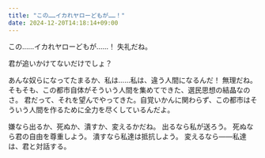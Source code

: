 ```yaml
---
title: "この……イカれヤローどもが……！"
date: 2024-12-20T14:18:14+09:00
---
```

この……イカれヤローどもが……！
失礼だね。

君が追いかけてないだけでしょ？

あんな奴らになってたまるか、私は……私は、違う人間になるんだ！
無理だね。
そもそも、この都市自体がそういう人間を集めてできた、選民思想の結晶なのさ。
君だって、それを望んでやってきた。自覚いかんに関わらず、この都市はそういう人間を作るために全力を尽くしているんだよ。

嫌なら出るか、死ぬか、潰すか、変えるかだね。
出るなら私が送ろう。
死ぬなら君の自由を尊重しよう。
潰すなら私達は抵抗しよう。
変えるなら――私達は、君と対話する。
